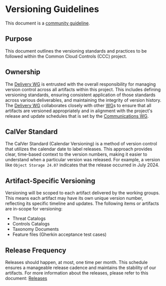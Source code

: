 # Versioning Guidelines

This document is a [community guideline].

## Purpose

This document outlines the versioning standards and practices to be followed within the Common Cloud Controls (CCC) project.

## Ownership

The [Delivery WG] is entrusted with the overall responsibility for managing version control across all artifacts within this project. This includes defining versioning standards, ensuring consistent application of those standards across various deliverables, and maintaining the integrity of version history. The [Delivery WG] collaborates closely with other [WG]s to ensure that all artifacts are versioned appropriately and in alignment with the project's release and update schedules that is set by the [Communications WG].

## CalVer Standard

The CalVer Standard (Calendar Versioning) is a method of version control that utilizes the calendar date to label releases. This approach provides clear, time-based context to the version numbers, making it easier to understand when a particular version was released. For example, a version like `Object Storage 24.07` indicates that the release occurred in July 2024.

## Artifact-Specific Versioning

Versioning will be scoped to each artifact delivered by the working groups. This means each artifact may have its own unique version number, reflecting its specific timeline and updates. The following items or artifacts are in-scope for versioning:

- Threat Catalogs
- Controls Catalogs
- Taxonomy Documents
- Feature files (Gherkin acceptance test cases)

## Release Frequency

Releases should happen, at most, one time per month. This schedule ensures a manageable release cadence and maintains the stability of our artifacts. For more information about the releases, please refer to this document: [Releases](release-standard/releases.md)

[WG]: ../community-groups.md#working-groups
[Communications WG]: ../working-groups/communications/charter.md
[Delivery WG]: ../working-groups/delivery/charter.md
[community guideline]: ./README.md
